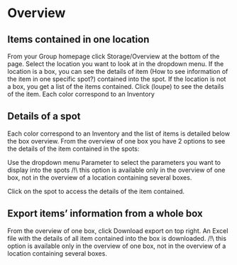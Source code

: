 # Overview

## Items contained in one location

From your Group homepage click Storage/Overview at the bottom of the page. Select the location you want to look at in the dropdown menu.
If the location is a box, you can see the details of item (How to see information of the item in one specific spot?) contained into the spot.
            If the location is not a box, you get a list of the items contained. Click (loupe) to see the details of the item.
Each color correspond to an Inventory

## Details of a spot

Each color correspond to an Inventory and the list of items is detailed below the box overview. From the overview of one box you have 2 options to see the details of the item contained in the spots:

Use the dropdown menu Parameter to select the parameters you want to display into the spots
/!\ this option is available only in the overview of one box, not in the overview of a location containing several boxes.

Click on the spot to access the details of the item contained.

## Export items’ information from a whole box

From the overview of one box, click Download export on top right. An Excel file with the details of all item contained into the box is downloaded.
            /!\ this option is available only in the overview of one box, not in the overview of a location containing several boxes.
